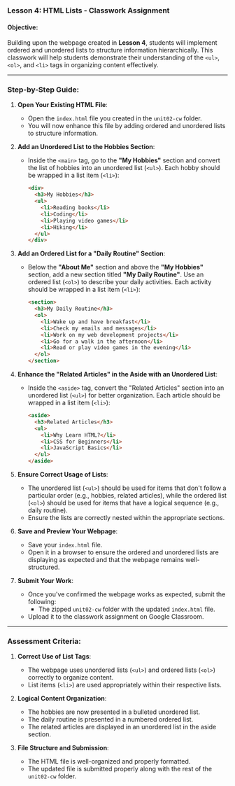 ### Lesson 4: HTML Lists - Classwork Assignment

#### **Objective:**

Building upon the webpage created in **Lesson 4**, students will implement ordered and unordered lists to structure information hierarchically. This classwork will help students demonstrate their understanding of the `<ul>`, `<ol>`, and `<li>` tags in organizing content effectively.

---

### **Step-by-Step Guide:**

1. **Open Your Existing HTML File**:

   - Open the `index.html` file you created in the `unit02-cw` folder.
   - You will now enhance this file by adding ordered and unordered lists to structure information.

2. **Add an Unordered List to the Hobbies Section**:

   - Inside the `<main>` tag, go to the **"My Hobbies"** section and convert the list of hobbies into an unordered list (`<ul>`). Each hobby should be wrapped in a list item (`<li>`):
     ```html
     <div>
       <h3>My Hobbies</h3>
       <ul>
         <li>Reading books</li>
         <li>Coding</li>
         <li>Playing video games</li>
         <li>Hiking</li>
       </ul>
     </div>
     ```

3. **Add an Ordered List for a "Daily Routine" Section**:

   - Below the **"About Me"** section and above the **"My Hobbies"** section, add a new section titled **"My Daily Routine"**. Use an ordered list (`<ol>`) to describe your daily activities. Each activity should be wrapped in a list item (`<li>`):
     ```html
     <section>
       <h3>My Daily Routine</h3>
       <ol>
         <li>Wake up and have breakfast</li>
         <li>Check my emails and messages</li>
         <li>Work on my web development projects</li>
         <li>Go for a walk in the afternoon</li>
         <li>Read or play video games in the evening</li>
       </ol>
     </section>
     ```

4. **Enhance the "Related Articles" in the Aside with an Unordered List**:

   - Inside the `<aside>` tag, convert the "Related Articles" section into an unordered list (`<ul>`) for better organization. Each article should be wrapped in a list item (`<li>`):
     ```html
     <aside>
       <h3>Related Articles</h3>
       <ul>
         <li>Why Learn HTML?</li>
         <li>CSS for Beginners</li>
         <li>JavaScript Basics</li>
       </ul>
     </aside>
     ```

5. **Ensure Correct Usage of Lists**:

   - The unordered list (`<ul>`) should be used for items that don't follow a particular order (e.g., hobbies, related articles), while the ordered list (`<ol>`) should be used for items that have a logical sequence (e.g., daily routine).
   - Ensure the lists are correctly nested within the appropriate sections.

6. **Save and Preview Your Webpage**:

   - Save your `index.html` file.
   - Open it in a browser to ensure the ordered and unordered lists are displaying as expected and that the webpage remains well-structured.

7. **Submit Your Work**:
   - Once you've confirmed the webpage works as expected, submit the following:
     - The zipped `unit02-cw` folder with the updated `index.html` file.
   - Upload it to the classwork assignment on Google Classroom.

---

### **Assessment Criteria**:

1. **Correct Use of List Tags**:

   - The webpage uses unordered lists (`<ul>`) and ordered lists (`<ol>`) correctly to organize content.
   - List items (`<li>`) are used appropriately within their respective lists.

2. **Logical Content Organization**:

   - The hobbies are now presented in a bulleted unordered list.
   - The daily routine is presented in a numbered ordered list.
   - The related articles are displayed in an unordered list in the aside section.

3. **File Structure and Submission**:
   - The HTML file is well-organized and properly formatted.
   - The updated file is submitted properly along with the rest of the `unit02-cw` folder.
